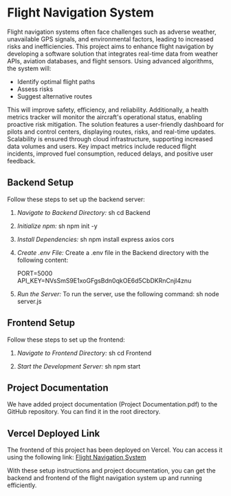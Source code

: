 # Flight Navigation System

Flight navigation systems often face challenges such as adverse weather, unavailable GPS signals, and environmental factors, leading to increased risks and inefficiencies. This project aims to enhance flight navigation by developing a software solution that integrates real-time data from weather APIs, aviation databases, and flight sensors. Using advanced algorithms, the system will:

- Identify optimal flight paths
- Assess risks
- Suggest alternative routes

This will improve safety, efficiency, and reliability. Additionally, a health metrics tracker will monitor the aircraft's operational status, enabling proactive risk mitigation. The solution features a user-friendly dashboard for pilots and control centers, displaying routes, risks, and real-time updates. Scalability is ensured through cloud infrastructure, supporting increased data volumes and users. Key impact metrics include reduced flight incidents, improved fuel consumption, reduced delays, and positive user feedback.

## Backend Setup

Follow these steps to set up the backend server:

1. *Navigate to Backend Directory:*
    sh
    cd Backend
    

2. *Initialize npm:*
    sh
    npm init -y
    

3. *Install Dependencies:*
    sh
    npm install express axios cors
    

4. *Create .env File:*
    Create a .env file in the Backend directory with the following content:
    
    PORT=5000
    API_KEY=NVsSmS9E1xoGFgsBdn0qkOE6d5CbDKRnCnjI4znu
    

5. *Run the Server:*
    To run the server, use the following command:
    sh
    node server.js
    

## Frontend Setup

Follow these steps to set up the frontend:

1. *Navigate to Frontend Directory:*
    sh
    cd Frontend
    

2. *Start the Development Server:*
    sh
    npm start
    

## Project Documentation

We have added project documentation (Project Documentation.pdf) to the GitHub repository. You can find it in the root directory.

## Vercel Deployed Link

The frontend of this project has been deployed on Vercel. You can access it using the following link:
[Flight Navigation System](https://airbus-challenge-fronted.vercel.app/flight/2992959)

With these setup instructions and project documentation, you can get the backend and frontend of the flight navigation system up and running efficiently.
